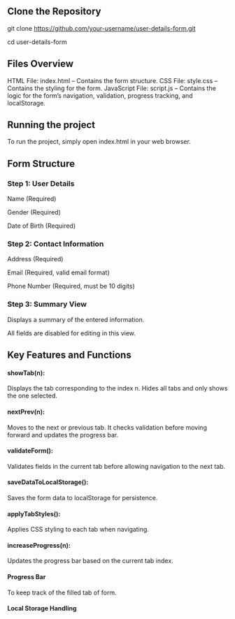 
## Clone the Repository

git clone https://github.com/your-username/user-details-form.git

cd user-details-form

## Files Overview

HTML File: index.html – Contains the form structure.
CSS File: style.css – Contains the styling for the form.
JavaScript File: script.js – Contains the logic for the form’s navigation, validation, progress tracking, and localStorage.


## Running the project

To run the project, simply open index.html in your web browser.

## Form Structure

### Step 1: User Details
Name (Required)

Gender (Required)

Date of Birth (Required)

### Step 2: Contact Information

Address (Required)

Email (Required, valid email format)

Phone Number (Required, must be 10 digits)

### Step 3: Summary View

Displays a summary of the entered information.

All fields are disabled for editing in this view.


## Key Features and Functions

#### showTab(n):
 Displays the tab corresponding to the index n. Hides all tabs and only shows the one selected.
#### nextPrev(n):
 Moves to the next or previous tab. It checks validation before moving forward and updates the progress bar.
#### validateForm():
 Validates fields in the current tab before allowing navigation to the next tab.
#### saveDataToLocalStorage():
 Saves the form data to localStorage for persistence.
#### applyTabStyles():
 Applies CSS styling to each tab when navigating.
#### increaseProgress(n): 
 Updates the progress bar based on the current tab index.

#### Progress Bar 
To keep track of the filled tab of form.
#### Local Storage Handling
 

